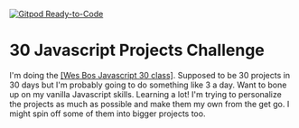 [![Gitpod Ready-to-Code](https://img.shields.io/badge/Gitpod-Ready--to--Code-blue?logo=gitpod)](https://gitpod.io/#https://github.com/jcklpe/Javascript30) 

# 30 Javascript Projects Challenge



I'm doing the [[Wes Bos Javascript 30 class]](https://javascript30.com/). Supposed to be 30 projects in 30 days but I'm probably going to do something like 3 a day. Want to bone up on my vanilla Javascript skills. Learning a lot! I'm trying to personalize the projects as much as possible and make them my own from the get go. I might spin off some of them into bigger projects too. 